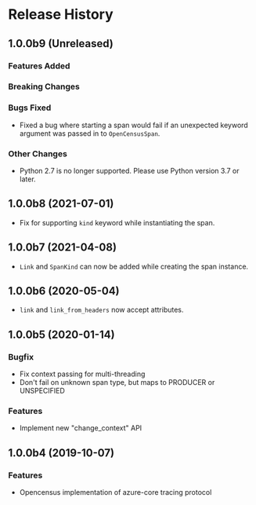 # Release History

## 1.0.0b9 (Unreleased)

### Features Added

### Breaking Changes

### Bugs Fixed

- Fixed a bug where starting a span would fail if an unexpected keyword argument was passed in to `OpenCensusSpan`.

### Other Changes

- Python 2.7 is no longer supported. Please use Python version 3.7 or later.

## 1.0.0b8 (2021-07-01)

- Fix for supporting `kind` keyword while instantiating the span.

## 1.0.0b7 (2021-04-08)

- `Link` and `SpanKind` can now be added while creating the span instance.

## 1.0.0b6 (2020-05-04)

- `link` and `link_from_headers` now accept attributes.

## 1.0.0b5 (2020-01-14)

### Bugfix

- Fix context passing for multi-threading
- Don't fail on unknown span type, but maps to PRODUCER or UNSPECIFIED

### Features

- Implement new "change_context" API

## 1.0.0b4 (2019-10-07)

### Features

- Opencensus implementation of azure-core tracing protocol
